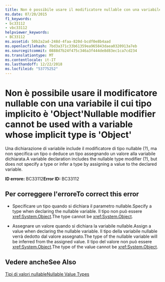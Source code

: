 ```yaml
---
title: Non è possibile usare il modificatore nullable con una variabile il cui tipo implicito è 'Object'
ms.date: 07/20/2015
f1_keywords:
- bc33112
- vbc33112
helpviewer_keywords:
- BC33112
ms.assetid: 50b2a2ad-248d-4faa-820d-bcdf0e8b4aad
ms.openlocfilehash: 7bd3a371c33b61359ea965843daea0320913a7eb
ms.sourcegitcommit: 0888d7b24f475c346a3f444de8d83ec1ca7cd234
ms.translationtype: MT
ms.contentlocale: it-IT
ms.lasthandoff: 12/22/2018
ms.locfileid: "53775252"
---
```

# <a name="nullable-modifier-cannot-be-used-with-a-variable-whose-implicit-type-is-object"></a><span data-ttu-id="2fa67-102">Non è possibile usare il modificatore nullable con una variabile il cui tipo implicito è 'Object'</span><span class="sxs-lookup"><span data-stu-id="2fa67-102">Nullable modifier cannot be used with a variable whose implicit type is 'Object'</span></span>
<span data-ttu-id="2fa67-103">Una dichiarazione di variabile include il modificatore di tipo nullable (?), ma non specifica un tipo o deduce un tipo assegnando un valore alla variabile dichiarata.</span><span class="sxs-lookup"><span data-stu-id="2fa67-103">A variable declaration includes the nullable type modifier (?), but does not specify a type or infer a type by assigning a value to the declared variable.</span></span>  
  
 <span data-ttu-id="2fa67-104">**ID errore:** BC33112</span><span class="sxs-lookup"><span data-stu-id="2fa67-104">**Error ID:** BC33112</span></span>  
  
## <a name="to-correct-this-error"></a><span data-ttu-id="2fa67-105">Per correggere l'errore</span><span class="sxs-lookup"><span data-stu-id="2fa67-105">To correct this error</span></span>  
  
-   <span data-ttu-id="2fa67-106">Specificare un tipo quando si dichiara il parametro nullable.</span><span class="sxs-lookup"><span data-stu-id="2fa67-106">Specify a type when declaring the nullable variable.</span></span> <span data-ttu-id="2fa67-107">Il tipo non può essere <xref:System.Object>.</span><span class="sxs-lookup"><span data-stu-id="2fa67-107">The type cannot be <xref:System.Object>.</span></span>  
  
-   <span data-ttu-id="2fa67-108">Assegnare un valore quando si dichiara la variabile nullable.</span><span class="sxs-lookup"><span data-stu-id="2fa67-108">Assign a value when declaring the nullable variable.</span></span> <span data-ttu-id="2fa67-109">Il tipo della variabile nullable verrà dedotto dal valore assegnato.</span><span class="sxs-lookup"><span data-stu-id="2fa67-109">The type of the nullable variable will be inferred from the assigned value.</span></span> <span data-ttu-id="2fa67-110">Il tipo del valore non può essere <xref:System.Object>.</span><span class="sxs-lookup"><span data-stu-id="2fa67-110">The type of the value cannot be <xref:System.Object>.</span></span>  
  
## <a name="see-also"></a><span data-ttu-id="2fa67-111">Vedere anche</span><span class="sxs-lookup"><span data-stu-id="2fa67-111">See Also</span></span>  
 [<span data-ttu-id="2fa67-112">Tipi di valori nullable</span><span class="sxs-lookup"><span data-stu-id="2fa67-112">Nullable Value Types</span></span>](../../visual-basic/programming-guide/language-features/data-types/nullable-value-types.md)
